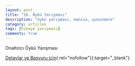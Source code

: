 ```yaml
---
layout: post
title: "16. Öykü Yarışması"
description: "öykü yarışması, manisa, yunusemre"
category: articles
tags: [hikaye yarışması]
comments: true
---
```


Onaltıncı Öykü Yarışması

[Detaylar ve Başvuru için](http://sme.meb.k12.tr/icerikler/oyku-yarismasi_6549301.html?utm_source=edebiyatyarismalari.com&utm_medium=affiliate){:rel="nofollow"}{:target="_blank"}